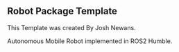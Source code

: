 ## Robot Package Template

This Template was created By Josh Newans.

Autonomous Mobile Robot implemented in ROS2 Humble.
